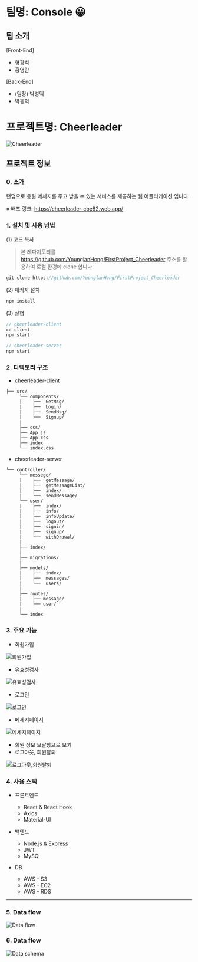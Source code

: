 # 팀명: Console 😀

## 팀 소개

[Front-End]

- 형광석
- 홍영란

[Back-End]

- (팀장) 박성택
- 박동혁

# 프로젝트명: Cheerleader

![Cheerleader](/Cheerleader-logo.png)

## 프로젝트 정보

### 0. 소개

랜덤으로 응원 메세지를 주고 받을 수 있는 서비스를 제공하는 웹 어플리케이션 입니다.

※ 배포 링크: https://cheerleader-cbe82.web.app/

### 1. 설치 및 사용 방법

(1) 코드 복사

> 본 레파지토리를 https://github.com/YounglanHong/FirstProject_Cheerleader 주소를 활용하여 로컬 환경에 clone 합니다.

```js
git clone https://github.com/YounglanHong/FirstProject_Cheerleader
```

(2) 패키지 설치

```js
npm install
```

(3) 실행

```js
// cheerleader-client
cd client
npm start

// cheerleader-server
npm start
```

### 2. 디렉토리 구조

- cheerleader-client

```
├── src/
     └── components/
     |    ├──  GetMsg/
     |    ├──  Login/
     |    ├──  SendMsg/
     |    └──  Signup/
     |
     ├── css/
     ├── App.js
     ├── App.css
     ├── index
     └── index.css
```

- cheerleader-server

```
└── controller/
     └── messege/
     |    ├──  getMessage/
     |    ├──  getMessageList/
     |    ├──  index/
     |    └──  sendMessage/
     └── user/
     |    ├──  index/
     |    ├──  info/
     |    ├──  infoUpdate/
     |    ├──  logout/
     |    ├──  signin/
     |    ├──  signup/
     |    └──  withDrawal/
     |
     ├── index/
     |
     ├── migrations/
     |
     ├── models/
     |    ├──  index/
     |    ├──  messages/
     |    └──  users/
     |
     ├── routes/
     |    ├── message/
     |    └── user/
     |
     └── index
```

### 3. 주요 기능

  - 회원가입
  
  ![회원가입](./assets/gif/회원가입.gif)
  
  - 유효성검사
  
  ![유효성검사](./assets/gif/유효성검사.gif)
  
  - 로그인
  
  ![로그인](./assets/gif/로그인.gif)
  
  - 메세지페이지
  
  ![메세지페이지](./assets/gif/메세지페이지.gif)

  - 회원 정보 모달창으로 보기
  - 로그아웃, 회원탈퇴
  
  ![로그아웃,회원탈퇴](./assets/gif/로그아웃&회원탈퇴.gif)
  

### 4. 사용 스택

- 프론트엔드

  - React & React Hook
  - Axios
  - Material-UI

- 백엔드

  - Node.js & Express
  - JWT
  - MySQl

- DB
  - AWS - S3
  - AWS - EC2
  - AWS - RDS

***

### 5. Data flow

![Data flow](./assets/Data_Flow_cheer.png)

### 6. Data flow

![Data schema](./assets/DB_Schema_cheer.png)